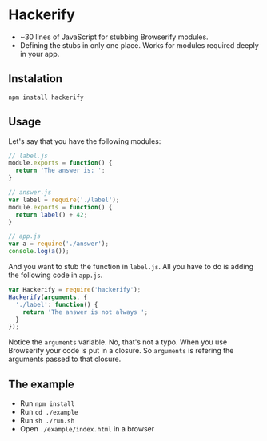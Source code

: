 # Hackerify

* ~30 lines of JavaScript for stubbing Browserify modules.
* Defining the stubs in only one place. Works for modules required deeply in your app.

## Instalation

`npm install hackerify`

## Usage

Let's say that you have the following modules:

```js
// label.js
module.exports = function() {
  return 'The answer is: ';
}

// answer.js
var label = require('./label');
module.exports = function() {
  return label() + 42;
}

// app.js
var a = require('./answer');
console.log(a());
```

And you want to stub the function in `label.js`. All you have to do is adding the following code in `app.js`.

```js
var Hackerify = require('hackerify');
Hackerify(arguments, {
  './label': function() {
    return 'The answer is not always ';
  }
});
```

Notice the `arguments` variable. No, that's not a typo. When you use Browserify your code is put in a closure. So `arguments` is refering the arguments passed to that closure.

## The example

* Run `npm install`
* Run `cd ./example`
* Run `sh ./run.sh`
* Open `./example/index.html` in a browser